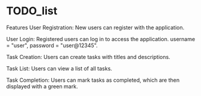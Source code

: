 # TODO_list
Features
User Registration: New users can register with the application.

User Login: Registered users can log in to access the application.
          username = "user", 
          password = "user@12345".
          
Task Creation: Users can create tasks with titles and descriptions.

Task List: Users can view a list of all tasks.

Task Completion: Users can mark tasks as completed, which are then displayed with a green mark.
